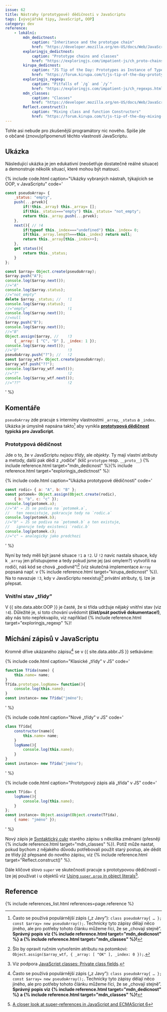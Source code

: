 ```yaml
---
issue: 62
title: Nástrahy (prototypové) dědičnosti v JavaScriptu
tags: [vývojářské tipy, JavaScript, OOP]
category: dev
reference:
    - lokální:
        mdn_dedictnost:
            caption: "Inheritance and the prototype chain"
            href: "https://developer.mozilla.org/en-US/docs/Web/JavaScript/Inheritance_and_the_prototype_chain"
        exploringjs_dedictnost:
            caption: "Prototype chains and classes"
            href: "https://exploringjs.com/impatient-js/ch_proto-chains-classes.html"
        kirupa_dedicnost:
            caption: "JS Tip of the Day: Prototypes as Instance of Type"
            href: "https://forum.kirupa.com/t/js-tip-of-the-day-prototypes-as-instance-of-type/643352"
        exploringjs_regexp:
            caption: "Pitfalls of `/g` and `/y`"
            href: "https://exploringjs.com/impatient-js/ch_regexps.html#pitfalls-of-g-and-y"
        mdn_classes:
            caption: "Classes"
            href: "https://developer.mozilla.org/en-US/docs/Web/JavaScript/Reference/Classes"
        Reflect.construct():
            caption: "Mixing class and function Constructors"
            href: "https://forum.kirupa.com/t/js-tip-of-the-day-mixing-class-and-function-constructors/643264/1"
---
```


Tohle asi nebude pro zkušenější programátory nic nového. Spíše jde o občané (znovu)připomenutí těchto vlastností JavaScriptu.

<!--more-->

## Ukázka

Následující ukázka je jen edukativní (neošetřuje dostatečně reálné situace) a demonstruje několik situací, které mohou být matoucí.

{% include code.html caption="Ukázky vybraných nástrah, týkajících se OOP, v JavaScriptu" code='
```JavaScript
const pseudoArray= {
    _status: "empty",
    push(...prvek){
        if(!this._array) this._array= [];
        if(this._status==="empty") this._status= "not_empty";
        return this._array.push(...prvek);
    },
    next(){ // !4
        if(typeof this._index==="undefined") this._index= 0;
        if(this._array.length===this._index) return null;
        return this._array[this._index++];
    },
    get status(){
        return this._status;
    }
};

const $array= Object.create(pseudoArray);
$array.push("A");
console.log($array.next());
//="A"
console.log($array.status);
//="not_empty"
delete $array._status; //   !1
console.log($array.status);
//="empty"                  !1
console.log($array.next());
//=null
$array.push("B");
console.log($array.next());
//="B"
Object.assign($array, //    !3
    { _array: [ "C", "D" ], _index: 1 });
console.log($array.next());
//="D"                      !3
pseudoArray.push("?"); //   !2
const $array_wtf= Object.create(pseudoArray);
$array_wtf.push("??");
console.log($array_wtf.next());
//="?"                      !2
console.log($array_wtf.next());
//="??"                     !2
```
' %}

## Komentáře
`pseudoArray` zde pracuje s internímy vlastnostmi `_array`, `_status` a `_index`. Ukázka je úmyslně napsána takto[^class] aby vynikla **[prototypová dědičnost](https://cs.wikipedia.org/wiki/JavaScript#D%C4%9Bdi%C4%8Dnost_%28Inheritance%29) typická pro JavaScript**.

### Prototypová dědičnost
Jde o to, že v JavaScriptu *nejsou třídy*, ale *objekty*. Ty mají vlastní atributy a metody, další pak dědí z „rodiče” (klíč `prototype` resp. `__proto__`) {% include reference.html target="mdn_dedicnost" %}{% include reference.html target="exploringjs_dedictnost" %}:

{% include code.html caption="Ukázka prototypové dědičnosti" code='
```JavaScript
const rodic= { a: "A", b: "B" };
const potomek= Object.assign(Object.create(rodic),
    { b: "b", c: "c" });
console.log(potomek.a);
//="A" ⇐ JS se podiva na `potomek.a`,
//   ten neexistuje, pokracuje tedy na `rodic.a`
console.log(potomek.b);
//="b" ⇐ JS se podiva na `potomek.b` a ten existuje,
//   ignoruje tedy existenci `rodic.b`
console.log(potomek.c);
//="c" ⇐ analogicky jako predchozi
```
' %}

Nyní by tedy měli být jasné situace `!1` a `!2`. U `!2` navíc nastala situace, kdy k `_array` jen přistupujeme a tedy pokud jsme jej (asi omylem?) vytvořili na rodiči, náš kód se chová „podivně”![^oprava__array] (viz skutečná implementace `Array` popsaná např. v {% include reference.html target="kirupa_dedicnost" %}). Na to navazuje `!3`, kdy v JavaScriptu neexistují[^private] privátní atributy, tj. lze je přepsat.

### Vnitřní stav „třídy”
V {{ site.data.abbr.OOP }} je časté, že si třída udržuje nějaký vnitřní stav (viz `!4`). Důležité je, si toto chování uvědomit **(číst/psát poctivě dokumentace!)**, aby nás toto nepřekvapilo, viz například {% include reference.html target="exploringjs_regexp" %}!


## Míchání zápisů v JavaScriptu
Kromně dříve ukázaného zápisu[^class] se v {{ site.data.abbr.JS }} setkáváme:

{% include code.html caption="Klasické „třídy” v JS" code='
```JavaScript
function Třída(name) {
    this.name= name;
}
Třída.prototype.logName= function(){
    console.log(this.name);
}
const instance= new Třída("jméno");
```
' %}

{% include code.html caption="Nové „třídy” v JS" code='
```JavaScript
class Třída{
    constructor(name){
        this.name= name;
    }
    logName(){
        console.log(this.name);
    }
}
const instance= new Třída("jméno");
```
' %}

{% include code.html caption="Prototypový zápis alá „třída” v JS" code='
```JavaScript
const Třída= {
    logName(){
        console.log(this.name);
    }
};
const instance= Object.assign(Object.create(Třída),
    { name: "jméno" });
```
' %}

Nový zápis je [Syntaktický cukr](https://cs.wikipedia.org/wiki/Syntaktick%C3%BD_cukr "Wikipedie") starého zápisu s několika změnami (přesněji {% include reference.html target="mdn_classes" %}). Potíž může nastat, pokud bychom z nějakého důvodu potřebovali použít starý postup, ale dědit ze třídy již přepsané do nového zápisu, viz {% include reference.html target="Reflect.construct()" %}.

Dále klíčové slovo `super` ve skutečnosti pracuje s prototypovou dědičností – lze jej používat i u objektů viz [Using `super.prop` in object literals](https://developer.mozilla.org/en-US/docs/Web/JavaScript/Reference/Operators/super#Using_super.prop_in_object_literals)[^super].

## Reference
{% include references_list.html references=page.reference %}

[^class]: Často se používá populárnější zápis („z Javy”): `class pseudoArray{ … }; const $array= new pseudoArray();`. Technicky tyto zápisy dělají něco jiného, ale pro potřeby tohoto článku můžeme říci, že se „chovají stejně”. **Správný popis viz {% include reference.html target="mdn_dedicnost" %} a {% include reference.html target="mdn_classes" %}!**
[^private]: Viz podpora [JavaScript classes: Private class fields](https://caniuse.com/mdn-javascript_classes_private_class_fields "Podpora dle 'caniuse.com'").
[^oprava__array]: Šlo by opravit ručním vytvořením atributu na potomkovi: `Object.assign($array_wtf, { _array: [ "OK" ], _index: 0 });`.
[^super]: [A closer look at super-references in JavaScript and ECMAScript 6](https://2ality.com/2011/11/super-references.html)